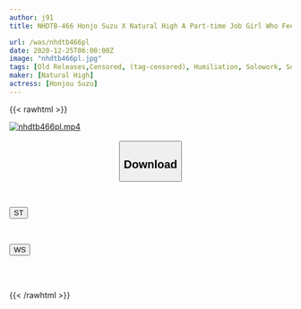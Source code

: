 ```yaml
---
author: j91
title: NHDTB-466 Honjo Suzu X Natural High A Part-time Job Girl Who Feels While Flushing Her Face While Serving Customers-cake Shop, Chinese Restaurant, Car Wash-SODstar Ver.

url: /was/nhdtb466pl
date: 2020-12-25T06:00:00Z
image: "nhdtb466pl.jpg"
tags: [Old Releases,Censored, (tag-censored), Humiliation, Solowork, Squirting, Various Professions]
maker: [Natural High]
actress: [Honjou Suzu]
---
```



{{< rawhtml >}}

<div class="video" data-videoid="Q2waWKr0RvI92K">
    <a href="javascript:;">
        <img src="/was/nhdtb466pl/nhdtb466pl.jpg" width="WIDTH" height="HEIGHT" alt="nhdtb466pl.mp4" loading="lazy">
    </a>
</div>

<script type="text/javascript" src="https://j91.asia/asset/on-demand-st.js"></script>

<br>
  <link rel="stylesheet" href="https://j91.asia/asset/bs5.css">
  
  <center>
  <button class="btn btn-primary" type="button" data-bs-toggle="collapse" data-bs-target=".multi-collapse" aria-expanded="false" aria-controls="multiCollapseExample1 multiCollapseExample2"><h2>Download</h2></button></center>
</p>
<div class="row">
  <div class="col">
    <div class="collapse multi-collapse" id="multiCollapseExample1">
      <div class="card card-body">
	      	      <br>
<div class="buttons">  
<p><a href="https://streamtape.to/v/Q2waWKr0RvI92K" target="_blank"><button class="btn-hover color-3"><i class="fa fa-download"></i> ST</button></a></p></div>
    </div>
  </div>
</div>
  <div class="col">
    <div class="collapse multi-collapse" id="multiCollapseExample2">
      <div class="card card-body">
	      <br>
<div class="buttons">
<p><a href="https://wolfstream.tv/2gen28af3jmf" target="_blank"><button class="btn-hover color-8"><i class="fa fa-download"></i> WS</button></a></p></div>
<br><br>
      </div>
    </div>
  </div>
</div>

{{< /rawhtml >}}